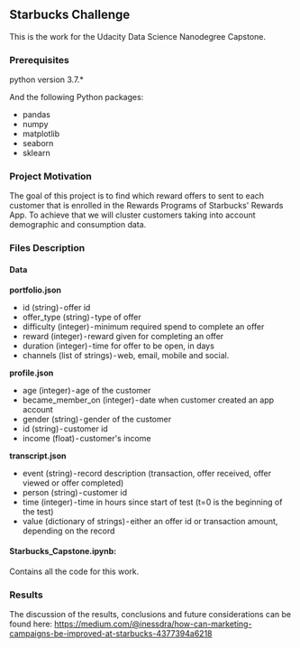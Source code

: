 ## Starbucks Challenge

This is the work for the Udacity Data Science Nanodegree Capstone.

### Prerequisites

python version 3.7.*

And the following Python packages:

* pandas
* numpy
* matplotlib
* seaborn
* sklearn

### Project Motivation

The goal of this project is to find which reward offers to sent to each customer that is enrolled in the Rewards Programs of Starbucks' Rewards App.
To achieve that we will cluster customers taking into account demographic and consumption data.

### Files Description
#### Data

**portfolio.json**
* id (string) - offer id
* offer_type (string) - type of offer
* difficulty (integer) - minimum required spend to complete an offer
* reward (integer) - reward given for completing an offer
* duration (integer) - time for offer to be open, in days
* channels (list of strings) - web, email, mobile and social.

**profile.json**
* age (integer) - age of the customer
* became_member_on (integer) - date when customer created an app account
* gender (string) - gender of the customer
* id (string) - customer id
* income (float) - customer's income

**transcript.json**
* event (string) - record description (transaction, offer received, offer viewed or offer completed)
* person (string) - customer id
* time (integer) - time in hours since start of test (t=0 is the beginning of the test)
* value (dictionary of strings) - either an offer id or transaction amount, depending on the record

#### Starbucks_Capstone.ipynb:
Contains all the code for this work.

### Results

The discussion of the results, conclusions and future considerations can be found here: https://medium.com/@inessdra/how-can-marketing-campaigns-be-improved-at-starbucks-4377394a6218